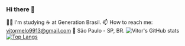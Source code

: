 ### Hi there 👋
👨‍🎓 I'm studying ☕ at Generation Brasil.
📫 How to reach me: vitormelo9913@gmail.com
🚩 São Paulo - SP, BR.
![Vitor's GitHub stats](https://github-readme-stats.vercel.app/api?username=vitor-pm&show_icons=true&theme=radical)
[![Top Langs](https://github-readme-stats.vercel.app/api/top-langs/?username=vitor-pm&layout=compact&show_icons=true&theme=radical)](https://github.com/vitor-pm/github-readme-stats)

<!--
**vitor-pm/vitor-pm** is a ✨ _special_ ✨ repository because its `README.md` (this file) appears on your GitHub profile.

[![Top Langs](https://github-readme-stats.vercel.app/api/top-langs/?username=vitor-pm&layout=compact)](https://github.com/vitor-pm)
Here are some ideas to get you started:

- 🔭 I’m currently working on ...
- 🌱 I’m currently learning ...
- 👯 I’m looking to collaborate on ...
- 🤔 I’m looking for help with ...
- 💬 Ask me about ...
- 📫 How to reach me: ...
- 😄 Pronouns: ...
- ⚡ Fun fact: ...
-->
